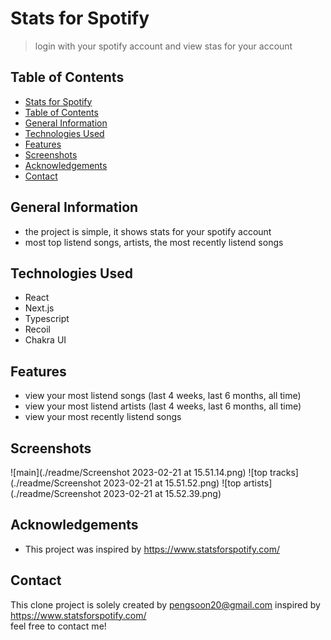 # Stats for Spotify 
> login with your spotify account and view stas for your account

## Table of Contents

- [Stats for Spotify](#stats-for-spotify)
- [Table of Contents](#table-of-contents)
- [General Information](#general-information)
- [Technologies Used](#technologies-used)
- [Features](#features)
- [Screenshots](#Screenshots)
- [Acknowledgements](#acknowledgements)
- [Contact](#contact)

## General Information

- the project is simple, it shows stats for your spotify account
- most top listend songs, artists, the most recently listend songs

## Technologies Used

- React
- Next.js
- Typescript
- Recoil
- Chakra UI

## Features

- view your most listend songs (last 4 weeks, last 6 months, all time)
- view your most listend artists (last 4 weeks, last 6 months, all time)
- view your most recently listend songs

## Screenshots

<!-- ![Example screenshot](./img/screenshot.png) -->

<!-- If you have screenshots you'd like to share, include them here. -->
![main](./readme/Screenshot 2023-02-21 at 15.51.14.png)
![top tracks](./readme/Screenshot 2023-02-21 at 15.51.52.png)
![top artists](./readme/Screenshot 2023-02-21 at 15.52.39.png)

<!--## Setup-->
<!--What are the project requirements/dependencies? Where are they listed? A requirements.txt or a Pipfile.lock file perhaps? Where is it located?-->

<!--Proceed to describe how to install / setup one's local environment / get started with the project.-->

<!--## Usage-->
<!--How does one go about using it?-->
<!--Provide various use cases and code examples here.-->

<!--`write-your-code-here`-->

<!--## Project Status-->
<!--Project is: _in progress_ / _complete_ / _no longer being worked on_. If you are no longer working on it, provide reasons why.-->

<!--## Room for Improvement-->
<!--Include areas you believe need improvement / could be improved. Also add TODOs for future development.-->

<!--Room for improvement:-->
<!--- Improvement to be done 1-->
<!--- Improvement to be done 2-->

<!--To do:-->
<!--- Feature to be added 1-->
<!--- Feature to be added 2-->

## Acknowledgements

- This project was inspired by https://www.statsforspotify.com/

## Contact

This clone project is solely created by pengsoon20@gmail.com inspired by https://www.statsforspotify.com/  
feel free to contact me!

<!-- Optional -->
<!-- ## License -->
<!-- This project is open source and available under the [... License](). -->

<!-- You don't have to include all sections - just the one's relevant to your project -->
